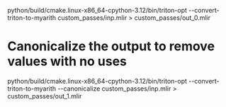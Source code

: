 python/build/cmake.linux-x86_64-cpython-3.12/bin/triton-opt --convert-triton-to-myarith custom_passes/inp.mlir > custom_passes/out_0.mlir

# Canonicalize the output to remove values with no uses
python/build/cmake.linux-x86_64-cpython-3.12/bin/triton-opt --convert-triton-to-myarith --canonicalize custom_passes/inp.mlir > custom_passes/out_1.mlir
